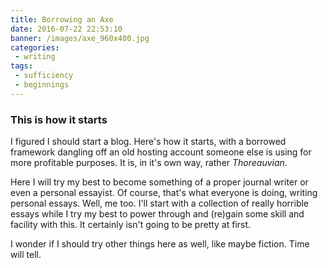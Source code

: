 ```yaml
---
title: Borrowing an Axe
date: 2016-07-22 22:53:10
banner: /images/axe_960x400.jpg
categories:
 - writing
tags:
 - sufficiency
 - beginnings
---
```

### This is how it starts
I figured I should start a blog. Here's how it starts, with a borrowed framework
dangling off an old hosting account someone else is using for more profitable
purposes. It is, in it's own way, rather _Thoreauvian_.

Here I will try my best to become something of a proper journal writer or even a personal essayist. Of course, that's what everyone is doing, writing personal essays. Well, me too. I'll start with a collection of really horrible essays while I try my best to power through and (re)gain some skill and facility with this. It certainly isn't going to be pretty at first.

I wonder if I should try other things here as well, like maybe fiction. Time will tell.
